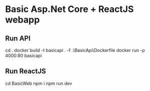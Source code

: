 # Basic Asp.Net Core + ReactJS webapp
## Run API
cd .
docker build -t basicapi . -f .\BasicApi\Dockerfile
docker run -p 4000:80 basicapi
## Run ReactJS
cd BasicWeb
npm i 
npm run dev